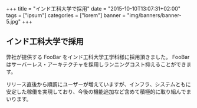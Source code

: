+++
title = "インド工科大学で採用"
date = "2015-10-10T13:07:31+02:00"
tags = ["ipsum"]
categories = ["lorem"]
banner = "img/banners/banner-5.jpg"
+++

## インド工科大学で採用
弊社が提供する FooBar をインド工科大学工学科様に採用頂きました。
FooBar はサーバーレス・アーキテクチャを採用しランニングコスト抑えることができます。

リリース直後から順調にユーザーが増えていますが、インフラ、システムともに安定した稼働を実現しており、今後の機能追加など含めて積極的に取り組んでまいります。

